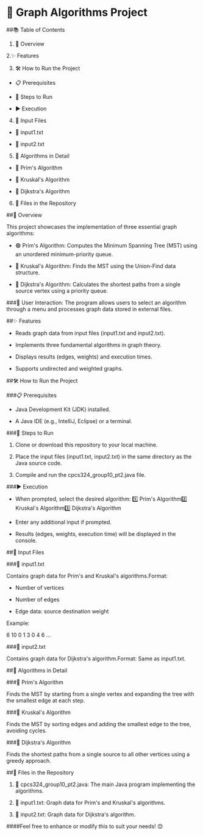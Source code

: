 # 🚀 Graph Algorithms Project

##📚 Table of Contents

1. 📜 Overview

2.✨ Features

3. 🛠️ How to Run the Project

- 📋 Prerequisites

- 📖 Steps to Run

- ▶️ Execution

4. 📁 Input Files

- 📄 input1.txt

- 📄 input2.txt

5. 📘 Algorithms in Detail

- 🔹 Prim's Algorithm

- 🔸 Kruskal's Algorithm

- 🔹 Dijkstra's Algorithm

6. 📂 Files in the Repository

##📜 Overview

This project showcases the implementation of three essential graph algorithms:

- 🟢 Prim's Algorithm: Computes the Minimum Spanning Tree (MST) using an unordered minimum-priority queue.

- 🔵 Kruskal's Algorithm: Finds the MST using the Union-Find data structure.

- 🔴 Dijkstra's Algorithm: Calculates the shortest paths from a single source vertex using a priority queue.

###📌 User Interaction: The program allows users to select an algorithm through a menu and processes graph data stored in external files.

##✨ Features

-  Reads graph data from input files (input1.txt and input2.txt).

-  Implements three fundamental algorithms in graph theory.

-  Displays results (edges, weights) and execution times.

-  Supports undirected and weighted graphs.

##🛠️ How to Run the Project

###📋 Prerequisites

-  Java Development Kit (JDK) installed.

-  A Java IDE (e.g., IntelliJ, Eclipse) or a terminal.

###📖 Steps to Run

 1. Clone or download this repository to your local machine.

 2. Place the input files (input1.txt, input2.txt) in the same directory as the Java source code.

 3. Compile and run the cpcs324_group10_pt2.java file.

###▶️ Execution

-  When prompted, select the desired algorithm:
1️⃣ Prim's Algorithm2️⃣ Kruskal's Algorithm3️⃣ Dijkstra's Algorithm

- Enter any additional input if prompted.

- Results (edges, weights, execution time) will be displayed in the console.

##📁 Input Files

###📄 input1.txt

Contains graph data for Prim's and Kruskal's algorithms.Format:

- Number of vertices

- Number of edges

- Edge data: source destination weight

Example:

6
10
0 1 3
0 4 6
...

###📄 input2.txt

Contains graph data for Dijkstra's algorithm.Format: Same as input1.txt.

##📘 Algorithms in Detail

###🔹 Prim's Algorithm

Finds the MST by starting from a single vertex and expanding the tree with the smallest edge at each step.

###🔸 Kruskal's Algorithm

Finds the MST by sorting edges and adding the smallest edge to the tree, avoiding cycles.

###🔹 Dijkstra's Algorithm

Finds the shortest paths from a single source to all other vertices using a greedy approach.

##📂 Files in the Repository

1. 📝 cpcs324_group10_pt2.java: The main Java program implementing the algorithms.

2. 📄 input1.txt: Graph data for Prim's and Kruskal's algorithms.

3. 📄 input2.txt: Graph data for Dijkstra's algorithm.


####Feel free to enhance or modify this to suit your needs! 😊


